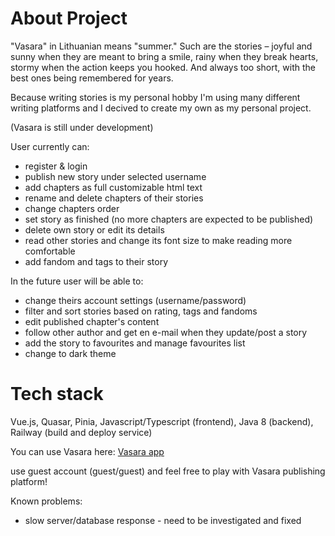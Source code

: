 # About Project
"Vasara" in Lithuanian means "summer." Such are the stories – joyful and sunny when they are meant to bring a smile, rainy when they break hearts, stormy when the action keeps you hooked. And always too short, with the best ones being remembered for years.

Because writing stories is my personal hobby I'm using many different writing platforms and I decived to create my own as my personal project.

(Vasara is still under development)

User currently can:
- register & login
- publish new story under selected username
- add chapters as full customizable html text
- rename and delete chapters of their stories
- change chapters order
- set story as finished (no more chapters are expected to be published)
- delete own story or edit its details
- read other stories and change its font size to make reading more comfortable
- add fandom and tags to their story

In the future user will be able to:
- change theirs account settings (username/password)
- filter and sort stories based on rating, tags and fandoms
- edit published chapter's content
- follow other author and get en e-mail when they update/post a story
- add the story to favourites and manage favourites list
- change to dark theme 


# Tech stack
Vue.js, Quasar, Pinia, Javascript/Typescript (frontend), Java 8 (backend), Railway (build and deploy service)

You can use Vasara here:
[Vasara app](https://vasaraf-production.up.railway.app/#/)

use guest account (guest/guest) and feel free to play with Vasara publishing platform!

Known problems:
- slow server/database response - need to be investigated and fixed